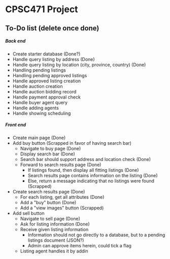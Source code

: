 # CPSC471 Project
## To-Do list (delete once done)

##### Back end
- Create starter database (Done?)
- Handle query listing by address (Done)
- Handle query listing by location (city, province, country) (Done)
- Handling pending listings
- Handling pending approved listings
- Handle approved listing creation
- Handle auction creation
- Handle auction bidding record
- Handle payment approval check
- Handle buyer agent query
- Handle adding agents
- Handle showing scheduling

##### Front end
- Create main page (Done)
- Add buy button (Scrapped in favor of having search bar)
	* Navigate to buy page (Done)
	* Display search bar (Done)
	* Search bar should support address and location check (Done)
	* Forward to search results page (Done)
		* If listings found, then display all fitting listings (Done)
		* Search results page contains information on the listing (Done)
		* Else, return a message indicating that no listings were found (Scrapped)
- Create search results page (Done)
	* For each listing, get all attributes (Done)
	* Add a "buy" button (Done)
	* Add a "view images" button (Scrapped)
- Add sell button
	* Navigate to sell page (Done)
	* Ask for listing information (Done)
	* Receive given listing information
		* Information should not go directly to a database, but to a pending listings document (JSON?)
		* Admin can approve items herein, could tick a flag
	* Listing agent handles it by addin
